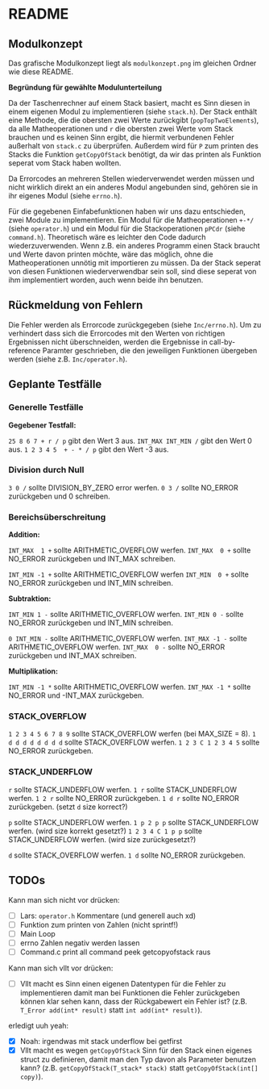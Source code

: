 # README

## Modulkonzept

Das grafische Modulkonzept liegt als `modulkonzept.png` im gleichen Ordner wie diese README.

**Begründung für gewählte Modulunterteilung**

Da der Taschenrechner auf einem Stack basiert, macht es Sinn diesen in einem eigenen Modul zu implementieren (siehe `stack.h`). Der Stack enthält eine Methode, die die obersten zwei Werte zurückgibt (`popTopTwoElements`), da alle Matheoperationen und `r` die obersten zwei Werte vom Stack brauchen und es keinen Sinn ergibt, die hiermit verbundenen Fehler außerhalt von `stack.c` zu überprüfen. Außerdem wird für `P` zum printen des Stacks die Funktion `getCopyOfStack` benötigt, da wir das printen als Funktion seperat vom Stack haben wollten.

Da Errorcodes an mehreren Stellen wiederverwendet werden müssen und nicht wirklich direkt an ein anderes Modul angebunden sind, gehören sie in ihr eigenes Modul (siehe `errno.h`).

Für die gegebenen Einfabefunktionen haben wir uns dazu entschieden, zwei Module zu implementieren. Ein Modul für die Matheoperationen `+-*/` (siehe `operator.h`) und ein Modul für die Stackoperationen `pPCdr` (siehe `command.h`). Theoretisch wäre es leichter den Code dadurch wiederzuverwenden. Wenn z.B. ein anderes Programm einen Stack braucht und Werte davon printen möchte, wäre das möglich, ohne die Matheoperationen unnötig mit importieren zu müssen. Da der Stack seperat von diesen Funktionen wiederverwendbar sein soll, sind diese seperat von ihm implementiert worden, auch wenn beide ihn benutzen.

## Rückmeldung von Fehlern

Die Fehler werden als Errorcode zurückgegeben (siehe `Inc/errno.h`). Um zu verhindert dass sich die Errorcodes mit den Werten von richtigen Ergebnissen nicht überschneiden, werden die Ergebnisse in call-by-reference Paramter geschrieben, die den jeweiligen Funktionen übergeben werden (siehe z.B. `Inc/operator.h`).


## Geplante Testfälle

### Generelle Testfälle 

**Gegebener Testfall:**

`25 8 6 7 + r / p` gibt den Wert 3 aus.
`INT_MAX INT_MIN /` gibt den Wert 0 aus.
`1 2 3 4 5  + - * / p` gibt den Wert -3 aus.

### Division durch Null

`3 0 /` sollte DIVISION_BY_ZERO error werfen.
`0 3 /` sollte NO_ERROR zurückgeben und 0 schreiben.

### Bereichsüberschreitung

**Addition:**

`INT_MAX  1 +` sollte ARITHMETIC_OVERFLOW werfen.
`INT_MAX  0 +` sollte NO_ERROR zurückgeben und INT_MAX schreiben.

`INT_MIN -1 +` sollte ARITHMETIC_OVERFLOW werfen
`INT_MIN  0 +` sollte NO_ERROR zurückgeben und INT_MIN schreiben.

**Subtraktion:**

`INT_MIN 1 -` sollte ARITHMETIC_OVERFLOW werfen.
`INT_MIN 0 -` sollte NO_ERROR zurückgeben und INT_MIN schreiben.

`0 INT_MIN -`  sollte ARITHMETIC_OVERFLOW werfen.
`INT_MAX -1 -` sollte ARITHMETIC_OVERFLOW werfen.
`INT_MAX  0 -` sollte NO_ERROR zurückgeben und INT_MAX schreiben.

**Multiplikation:**

`INT_MIN -1 *` sollte ARITHMETIC_OVERFLOW werfen.
`INT_MAX -1 *` sollte NO_ERROR und -INT_MAX zurückgeben.

### STACK_OVERFLOW

`1 2 3 4 5 6 7 8 9` sollte STACK_OVERFLOW werfen (bei MAX_SIZE = 8).
`1 d d d d d d d d` sollte STACK_OVERFLOW werfen.
`1 2 3 C 1 2 3 4 5` sollte NO_ERROR zurückgeben.

### STACK_UNDERFLOW

`r` sollte STACK_UNDERFLOW werfen.
`1 r` sollte STACK_UNDERFLOW werfen.
`1 2 r` sollte NO_ERROR zurückgeben.
`1 d r` sollte NO_ERROR zurückgeben. (setzt `d` size korrect?)

`p` sollte STACK_UNDERFLOW werfen.
`1 p 2 p p` sollte STACK_UNDERFLOW werfen. (wird size korrekt gesetzt?)
`1 2 3 4 C 1 p p` sollte STACK_UNDERFLOW werfen. (wird size zurückgesetzt?)

`d` sollte STACK_OVERFLOW werfen.
`1 d` sollte NO_ERROR zurückgeben.


## TODOs

Kann man sich nicht vor drücken:
- [ ] Lars: `operator.h` Kommentare (und generell auch xd)
- [ ] Funktion zum printen von Zahlen (nicht sprintf!)
- [ ] Main Loop
- [ ] errno Zahlen negativ werden lassen
- [ ] Command.c print all command peek getcopyofstack raus 

Kann man sich vllt vor drücken:
- [ ] Vllt macht es Sinn einen eigenen Datentypen für die Fehler zu implementieren damit man bei Funktionen die Fehler zurückgeben können klar sehen kann, dass der Rückgabewert ein Fehler ist? (z.B. `T_Error add(int* result)` statt `int add(int* result)`). 

erledigt uuh yeah:

- [x] Noah: irgendwas mit stack underflow bei getfirst
- [x] Vllt macht es wegen `getCopyOfStack` Sinn für den Stack einen eigenes struct zu definieren, damit man den Typ davon als Parameter benutzen kann? (z.B. `getCopyOfStack(T_stack* stack)` statt `getCopyOfStack(int[] copy)`).